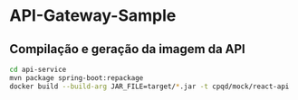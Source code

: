 # API-Gateway-Sample


## Compilação e geração da imagem da API

```bash
cd api-service
mvn package spring-boot:repackage
docker build --build-arg JAR_FILE=target/*.jar -t cpqd/mock/react-api .
```


